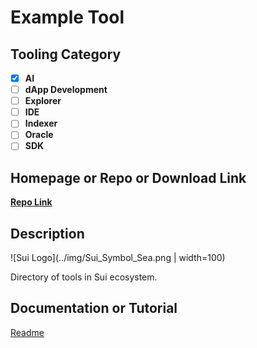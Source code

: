 # Example Tool

## Tooling Category

- [x] **AI**
- [ ] **dApp Development**
- [ ] **Explorer**
- [ ] **IDE**
- [ ] **Indexer**
- [ ] **Oracle**
- [ ] **SDK**

## Homepage or Repo or Download Link

**[Repo Link](https://github.com/sui-foundation/sui-devtools-directory)**

## Description

![Sui Logo](../img/Sui_Symbol_Sea.png | width=100)

Directory of tools in Sui ecosystem.

## Documentation or Tutorial

[Readme](https://github.com/sui-foundation/sui-devtools-directory/blob/main/README.md)



